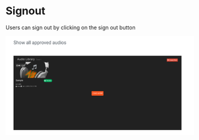 # Signout

Users can sign out by clicking on the sign out button

![](.gitbook/assets/image%20%28307%29.png)

